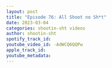 ```yaml
---
layout: post
title: "Episode 76: All Shoot no Sh*t"
date: 2023-03-04
categories: shootin-sht videos
author: shootin-sht
spotify_track_id: 
youtube_video_id: -AdWCQ6QQPw
apple_track_id: 
youtube_metadata: 
---
```

